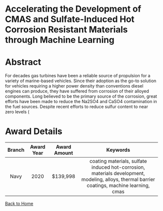 
Accelerating the Development of CMAS and Sulfate-Induced Hot Corrosion Resistant Materials through Machine Learning
===================================================================================================================

# Abstract


For decades gas turbines have been a reliable source of propulsion for a variety of marine-based vehicles. Since their adoption as the go-to solution for vehicles requiring a higher power density than conventions diesel engines can produce, they have suffered from corrosion of their alloyed components. Long believed to be the primary source of the corrosion, great efforts have been made to reduce the Na2SO4 and CaSO4 contamination in the fuel sources. Despite recent efforts to reduce sulfur content to near zero levels (  

# Award Details

|Branch|Award Year|Award Amount|Keywords|
| :---: | :---: | :---: | :---: |
|Navy|2020|$139,998|coating materials, sulfate induced hot-corrosion, materials development, modeling, alloys, thermal barrier coatings, machine learning, cmas|
  
  


[Back to Home](https://github.com/chrischow/dod_sbir_awards#2231)